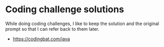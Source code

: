 # Coding challenge solutions 

While doing coding challenges, I like to keep the solution and the original prompt so that I can refer back to them later.

* https://codingbat.com/java
